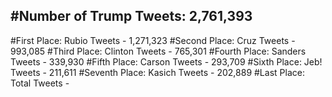 #Number of Trump Tweets: 2,761,393
---
#First Place: Rubio Tweets - 1,271,323
#Second Place: Cruz Tweets - 993,085
#Third Place: Clinton Tweets - 765,301
#Fourth Place: Sanders Tweets - 339,930
#Fifth Place: Carson Tweets - 293,709
#Sixth Place: Jeb! Tweets - 211,611
#Seventh Place: Kasich Tweets - 202,889
#Last Place: Total Tweets -  
